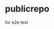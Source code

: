 # publicrepo
for e2e test












































































































































































































































































































































































































































































































































































































































































































